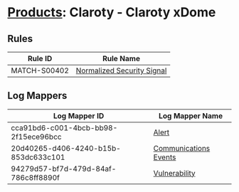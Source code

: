 # [Products](README.md): Claroty - Claroty xDome

## Rules

|Rule ID|Rule Name|
|----|----|
|MATCH-S00402|[Normalized Security Signal](../rules/MATCH-S00402.md)|


## Log Mappers

|Log Mapper ID|Log Mapper Name|
|----|----|
|cca91bd6-c001-4bcb-bb98-2f15ece96bcc|[Alert](../mappings/cca91bd6-c001-4bcb-bb98-2f15ece96bcc.md)|
|20d40265-d406-4240-b15b-853dc633c101|[Communications Events](../mappings/20d40265-d406-4240-b15b-853dc633c101.md)|
|94279d57-bf7d-479d-84af-786c8ff8890f|[Vulnerability](../mappings/94279d57-bf7d-479d-84af-786c8ff8890f.md)|


